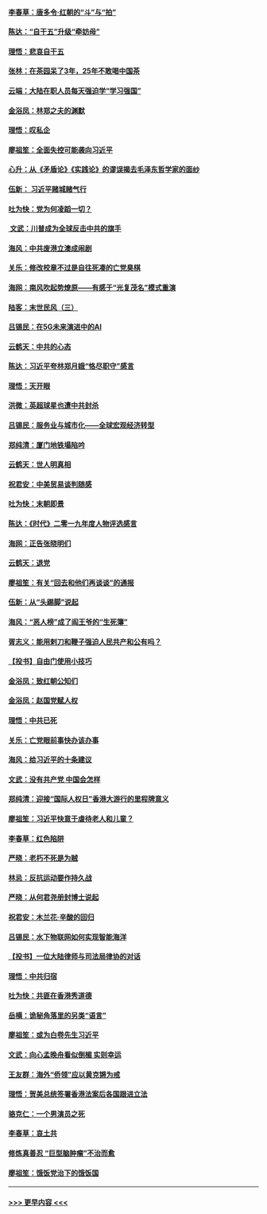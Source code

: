 #### [李春草：唐多令‧红朝的“斗”与“拍”](../pages/nsc993/n11739830.md?t=12231511) 
#### [陈达：“自干五”升级“牵妨母”](../pages/nsc993/n11739724.md?t=12231511) 
#### [理悟：悲哀自干五](../pages/nsc993/n11739547.md?t=12231511) 
#### [张林：在茶园呆了3年，25年不敢喝中国茶](../pages/nsc993/n11739240.md?t=12231511) 
#### [云端：大陆在职人员每天强迫学“学习强国”](../pages/nsc993/n11738735.md?t=12231511) 
#### [金浴凤：林郑之夫的渊默](../pages/nsc993/n11737735.md?t=12231511) 
#### [理悟：叹私企](../pages/nsc993/n11737715.md?t=12231511) 
#### [廖祖笙：全面失控可能袭向习近平](../pages/nsc993/n11737704.md?t=12231511) 
#### [心升：从《矛盾论》《实践论》的谬误揭去毛泽东哲学家的面纱](../pages/nsc993/n11736962.md?t=12231511) 
#### [伍新： 习近平赌城赌气行](../pages/nsc993/n11736929.md?t=12231511) 
#### [吐为快：党为何凌蹈一切？](../pages/nsc993/n11736915.md?t=12231511) 
#### [ 文武：川普成为全球反击中共的旗手](../pages/nsc993/n11736882.md?t=12231511) 
#### [海风：中共废港立澳成闹剧](../pages/nsc993/n11735857.md?t=12231511) 
#### [关乐：修改校章不过是自往死凑的亡党臭棋](../pages/nsc993/n11735097.md?t=12231511) 
#### [海网：南风吹起势燎原——有感于“光复茂名”模式重演](../pages/nsc993/n11732308.md?t=12231511) 
#### [陆客：末世民风（三）](../pages/nsc993/n11732211.md?t=12231511) 
#### [吕锡民：在5G未来演进中的AI](../pages/nsc993/n11730010.md?t=12231511) 
#### [云鹤天：中共的心态](../pages/nsc993/n11729906.md?t=12231511) 
#### [陈达：习近平夸林郑月娥“恪尽职守”感言](../pages/nsc993/n11729881.md?t=12231511) 
#### [理悟：天开眼](../pages/nsc993/n11729699.md?t=12231511) 
#### [洪微：英超球星也遭中共封杀](../pages/nsc993/n11727243.md?t=12231511) 
#### [吕锡民：服务业与城市化——全球宏观经济转型](../pages/nsc993/n11725845.md?t=12231511) 
#### [郑纯清：厦门地铁塌陷吟](../pages/nsc993/n11725813.md?t=12231511) 
#### [云鹤天：世人明真相](../pages/nsc993/n11725621.md?t=12231511) 
#### [祝君安：中美贸易谈判随感](../pages/nsc993/n11725609.md?t=12231511) 
#### [吐为快：末朝即景](../pages/nsc993/n11723365.md?t=12231511) 
#### [陈达：《时代》二零一九年度人物评选感言](../pages/nsc993/n11723337.md?t=12231511) 
#### [海网：正告张晓明们](../pages/nsc993/n11723228.md?t=12231511) 
#### [云鹤天：退党](../pages/nsc993/n11723056.md?t=12231511) 
#### [廖祖笙：有关“回去和他们再谈谈”的通报](../pages/nsc993/n11722442.md?t=12231511) 
#### [伍新：从“头踢脚”说起](../pages/nsc993/n11722429.md?t=12231511) 
#### [海风：“恶人榜”成了阎王爷的“生死簿”](../pages/nsc993/n11722272.md?t=12231511) 
#### [胥志义：能用剌刀和鞭子强迫人民共产和公有吗？](../pages/nsc993/n11720569.md?t=12231511) 
#### [【投书】自由门使用小技巧](../pages/nsc993/n11720180.md?t=12231511) 
#### [金浴凤：致红朝公知们](../pages/nsc993/n11720563.md?t=12231511) 
#### [金浴凤：赵国党赋人权](../pages/nsc993/n11720533.md?t=12231511) 
#### [理悟：中共已死](../pages/nsc993/n11720233.md?t=12231511) 
#### [关乐：亡党眼前事快办该办事](../pages/nsc993/n11719160.md?t=12231511) 
#### [海风：给习近平的十条建议](../pages/nsc993/n11717616.md?t=12231511) 
#### [文武：没有共产党 中国会怎样](../pages/nsc993/n11717584.md?t=12231511) 
#### [郑纯清：迎接“国际人权日”香港大游行的里程牌意义](../pages/nsc993/n11717417.md?t=12231511) 
#### [廖祖笙：习近平快意于虐待老人和儿童？](../pages/nsc993/n11715313.md?t=12231511) 
#### [李春草：红色陷阱](../pages/nsc993/n11715029.md?t=12231511) 
#### [严晓：老朽不死是为贼](../pages/nsc993/n11712910.md?t=12231511) 
#### [林忌：反抗运动要作持久战](../pages/nsc993/n11712623.md?t=12231511) 
#### [严晓：从何君尧册封博士说起](../pages/nsc993/n11712465.md?t=12231511) 
#### [祝君安：木兰花·辛酸的回归](../pages/nsc993/n11712381.md?t=12231511) 
#### [吕锡民：水下物联网如何实现智能海洋](../pages/nsc993/n11711158.md?t=12231511) 
#### [【投书】一位大陆律师与司法局律协的对话](../pages/nsc993/n11709675.md?t=12231511) 
#### [理悟：中共归宿](../pages/nsc993/n11710059.md?t=12231511) 
#### [吐为快：共匪在香港秀道德](../pages/nsc993/n11709979.md?t=12231511) 
#### [岳横：诡秘角落里的另类“语言”](../pages/nsc993/n11709792.md?t=12231511) 
#### [廖祖笙：或为白卷先生习近平](../pages/nsc993/n11708330.md?t=12231511) 
#### [文武：向心孟晚舟看似倒楣 实则幸运](../pages/nsc993/n11708236.md?t=12231511) 
#### [王友群：海外“侨领”应以黄克锵为戒](../pages/nsc993/n11706176.md?t=12231511) 
#### [理悟：贺美总统签署香港法案后各国跟进立法](../pages/nsc993/n11706853.md?t=12231511) 
#### [骆克仁：一个男演员之死](../pages/nsc993/n11706677.md?t=12231511) 
#### [李春草：哀土共](../pages/nsc993/n11706255.md?t=12231511) 
#### [修炼真善忍 “巨型脑肿瘤”不治而愈](../pages/nsc993/n11705340.md?t=12231511) 
#### [廖祖笙：饿饭党治下的饿饭国](../pages/nsc993/n11705085.md?t=12231511) 

----
#### [ >>> 更早内容 <<< ](../indexes/nsc993-earlier.md)

